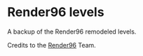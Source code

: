 # Render96 levels

A backup of the Render96 remodeled levels.

Credits to the [Render96](https://github.com/Render96/Render96ex) Team.
